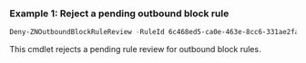 ### Example 1: Reject a pending outbound block rule
```powershell
Deny-ZNOutboundBlockRuleReview -RuleId 6c468ed5-ca0e-463e-8cc6-331ae2fa7990 -Reason RedundantRule

```

This cmdlet rejects a pending rule review for outbound block rules.
